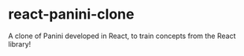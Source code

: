 # react-panini-clone
A clone of Panini developed in React, to train concepts from the React library!
